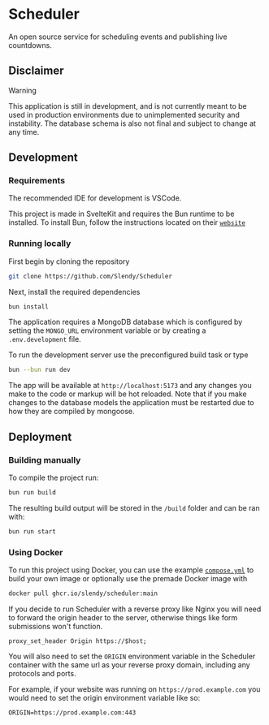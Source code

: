 # Scheduler

An open source service for scheduling events and publishing live countdowns.

## Disclaimer
> [!WARNING]
> This application is still in development, and is not currently meant to be used in production environments due to unimplemented security and instability. 
> The database schema is also not final and subject to change at any time.


## Development

### Requirements

The recommended IDE for development is VSCode.

This project is made in SvelteKit and requires the Bun runtime to be installed. To install Bun, follow the instructions located on their [`website`](https://bun.sh)

### Running locally

First begin by cloning the repository
```bash
git clone https://github.com/Slendy/Scheduler
```
Next, install the required dependencies
```bash
bun install
```

The application requires a MongoDB database which is configured by setting the `MONGO_URL` environment variable or by creating a `.env.development` file.

To run the development server use the preconfigured build task or type
```bash
bun --bun run dev
```
The app will be available at `http://localhost:5173` and any changes you make to the code or markup will be hot reloaded. Note that if you make changes to the database models the application must be restarted due to how they are compiled by mongoose.

## Deployment
### Building manually
To compile the project run:
```bash
bun run build
```
The resulting build output will be stored in the `/build` folder and can be ran with:
```bash
bun run start
```

### Using Docker
To run this project using Docker, you can use the example [`compose.yml`](https://github.com/Slendy/Scheduler/compose.yml) to build your own image or optionally use the premade Docker image with 
```bash
docker pull ghcr.io/slendy/scheduler:main
``` 
If you decide to run Scheduler with a reverse proxy like Nginx you will need to forward the origin header to the server, otherwise things like form submissions won't function.
```
proxy_set_header Origin https://$host;
```

You will also need to set the `ORIGIN` environment variable in the Scheduler container with the same url as your reverse proxy domain, including any protocols and ports.

For example, if your website was running on `https://prod.example.com` you would need to set the origin environment variable like so:
```
ORIGIN=https://prod.example.com:443
```